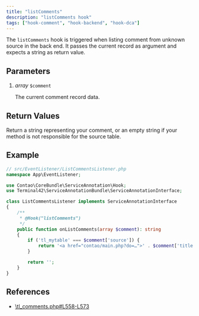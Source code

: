 ```yaml
---
title: "listComments"
description: "listComments hook"
tags: ["hook-comment", "hook-backend", "hook-dca"]
---
```



The `listComments` hook is triggered when listing comment from unknown source in
the back end. It passes the current record as argument and expects a string as
return value.


## Parameters

1. *array* `$comment`

    The current comment record data.


## Return Values

Return a string representing your comment, or an empty string if your method is not
responsible for the source table.


## Example

```php
// src/EventListener/ListCommentsListener.php
namespace App\EventListener;

use Contao\CoreBundle\ServiceAnnotation\Hook;
use Terminal42\ServiceAnnotationBundle\ServiceAnnotationInterface;

class ListCommentsListener implements ServiceAnnotationInterface
{
    /**
     * @Hook("listComments")
     */
    public function onListComments(array $comment): string
    {
        if ('tl_mytable' === $comment['source']) {
            return '<a href="contao/main.php?do=…">' . $comment['title'] . '</a>';
        }

        return '';
    }
}
```


## References

* [\tl_comments.php#L558-L573](https://github.com/contao/contao/blob/4.7.6/comments-bundle/src/Resources/contao/dca/tl_comments.php#L558-L573)
